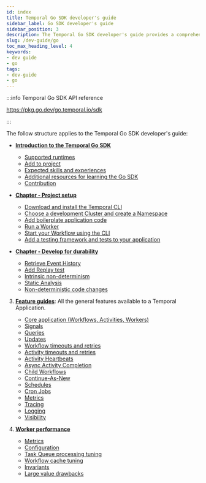 ```yaml
---
id: index
title: Temporal Go SDK developer's guide
sidebar_label: Go SDK developer's guide
sidebar_position: 3
description: The Temporal Go SDK developer's guide provides a comprehensive overview of the structures, primitives, and features used in Temporal Application development.
slug: /dev-guide/go
toc_max_heading_level: 4
keywords:
- dev guide
- go
tags:
- dev-guide
- go
---
```


<!-- THIS FILE IS GENERATED. DO NOT EDIT THIS FILE DIRECTLY -->

:::info Temporal Go SDK API reference

https://pkg.go.dev/go.temporal.io/sdk

:::

The follow structure applies to the Temporal Go SDK developer's guide:

- [**Introduction to the Temporal Go SDK**](/dev-guide/go/introduction#)

  - [Supported runtimes](/dev-guide/go/introduction#supported-runtimes)
  - [Add to project](/dev-guide/go/introduction#add-to-project)
  - [Expected skills and experiences](/dev-guide/go/introduction#expected-skills-and-experiences)
  - [Additional resources for learning the Go SDK](/dev-guide/go/introduction#additional-resources)
  - [Contribution](/dev-guide/go/introduction#contribution)

- [**Chapter - Project setup**](#)

  - [Download and install the Temporal CLI](#)
  - [Choose a development Cluster and create a Namespace](/dev-guide/go/project-setup#choose-dev-cluster)
  - [Add boilerplate application code](/dev-guide/go/project-setup#boilerplate-project)
  - [Run a Worker](/dev-guide/go/project-setup#dev-server-worker)
  - [Start your Workflow using the CLI](/dev-guide/go/project-setup#start-workflow)
  - [Add a testing framework and tests to your application](/dev-guide/go/project-setup#test-framework)

- [**Chapter - Develop for durability**](/dev-guide/go/durable-execution#)

  - [Retrieve Event History](/dev-guide/go/durable-execution#retrieve-event-history)
  - [Add Replay test](/dev-guide/go/durable-execution#add-replay-test)
  - [Intrinsic non-determinism](/dev-guide/go/durable-execution#intrinsic-non-deterministic-logic)
  - [Static Analysis](/dev-guide/go/durable-execution#static-analysis)
  - [Non-deterministic code changes](/dev-guide/go/durable-execution#durability-through-replays)

3. [**Feature guides**](/dev-guide/go/features): All the general features available to a Temporal Application.

   - [Core application (Workflows, Activities, Workers)](/dev-guide/go/features/core-app#)
   - [Signals](/dev-guide/go/features/signals/features/signals#)
   - [Queries](/dev-guide/go/features/queries#)
   - [Updates](/dev-guide/go/features/updates#)
   - [Workflow timeouts and retries](/dev-guide/go/features/workflow-timeouts-and-retries#)
   - [Activity timeouts and retries](/dev-guide/go/features/activity-timeouts-and-retries#activity-timeouts)
   - [Activity Heartbeats](/dev-guide/go/features/activity-heartbeats#activity-heartbeats)
   - [Async Activity Completion](/dev-guide/go/features/async-activity-completion#)
   - [Child Workflows](/dev-guide/go/features/child-workflows#child-workflows)
   - [Continue-As-New](/dev-guide/go/features/continue-as-new#continue-as-new)
   - [Schedules](/dev-guide/go/features/schedules#)
   - [Cron Jobs](/dev-guide/go/features/cron-jobs#temporal-cron-jobs)
   - [Metrics](/dev-guide/go/metrics#metrics)
   - [Tracing](/dev-guide/go/features/tracing#)
   - [Logging](/dev-guide/go/features/logging#)
   - [Visibility](/dev-guide/go/features/visibility#)

4. [**Worker performance**](/dev-guide/worker-performance)

   - [Metrics](/dev-guide/worker-performance#metrics)
   - [Configuration](/dev-guide/worker-performance#configuration)
   - [Task Queue processing tuning](/dev-guide/worker-performance#task-queues-processing-tuning)
   - [Workflow cache tuning](/dev-guide/worker-performance#workflow-cache-tuning)
   - [Invariants](/dev-guide/worker-performance#invariants)
   - [Large value drawbacks](/dev-guide/worker-performance#drawbacks-of-putting-just-large-values-everywhere)
